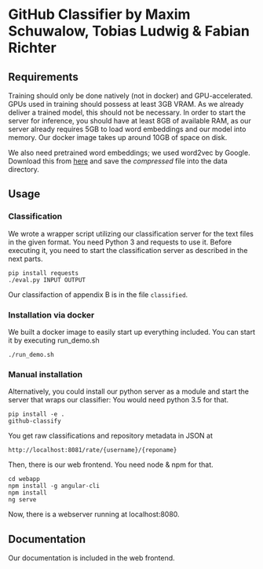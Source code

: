 # GitHub Classifier by Maxim Schuwalow, Tobias Ludwig & Fabian Richter

## Requirements

Training should only be done natively (not in docker) and GPU-accelerated. GPUs used in training should possess at least 3GB VRAM. As we already deliver a trained model, this should not be necessary. In order to start the server for inference, you should have at least 8GB of available RAM, as our server already requires 5GB to load word embeddings and our model into memory. Our docker image takes up around 10GB of space on disk.

We also need pretrained word embeddings; we used word2vec by Google.
Download this from [here](https://drive.google.com/file/d/0ByJXV7reBQxTa3Zzbk4tVUE0UVE/view?usp=sharing) and save the _compressed_ file into the data directory.

## Usage

### Classification
We wrote a wrapper script utilizing our classification server for the text files in the given format. You need Python 3 and requests to use it. Before executing it, you need to start the classification server as described in the next parts.

```
pip install requests
./eval.py INPUT OUTPUT
```

Our classifaction of appendix B is in the file `classified`.

### Installation via docker

We built a docker image to easily start up everything included.
You can start it by executing run_demo.sh
```
./run_demo.sh
```

### Manual installation


Alternatively, you could install our python server as a module and start the server that wraps our classifier:
You would need python 3.5 for that.
```
pip install -e .
github-classify
```

You get raw classifications and repository metadata in JSON at
```
http://localhost:8081/rate/{username}/{reponame}
```

Then, there is our web frontend. You need node & npm for that.
```
cd webapp
npm install -g angular-cli
npm install
ng serve
```
Now, there is a webserver running at localhost:8080.


## Documentation

Our documentation is included in the web frontend.
